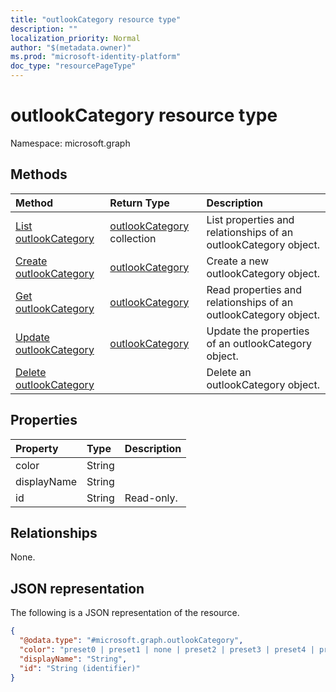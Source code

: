 ```yaml
---
title: "outlookCategory resource type"
description: ""
localization_priority: Normal
author: "$(metadata.owner)"
ms.prod: "microsoft-identity-platform"
doc_type: "resourcePageType"
---
```


# outlookCategory resource type

Namespace: microsoft.graph

## Methods

| Method                                                     | Return Type                                      | Description                                                     |
| :--------------------------------------------------------- | :----------------------------------------------- | :-------------------------------------------------------------- |
| [List outlookCategory](../api/outlookcategory-list.md)     | [outlookCategory](outlookCategory.md) collection | List properties and relationships of an outlookCategory object. |
| [Create outlookCategory](../api/outlookcategory-create.md) | [outlookCategory](outlookCategory.md)            | Create a new outlookCategory object.                            |
| [Get outlookCategory](../api/outlookcategory-get.md)       | [outlookCategory](outlookCategory.md)            | Read properties and relationships of an outlookCategory object. |
| [Update outlookCategory](../api/outlookcategory-update.md) | [outlookCategory](outlookCategory.md)            | Update the properties of an outlookCategory object.             |
| [Delete outlookCategory](../api/outlookcategory-delete.md) |                                                  | Delete an outlookCategory object.                               |

## Properties

| Property    | Type   | Description |
| :---------- | :----- | :---------- |
| color       | String |             |
| displayName | String |             |
| id          | String | Read-only.  |

## Relationships

None.

## JSON representation

The following is a JSON representation of the resource.

<!-- {
  "blockType": "resource",
  "keyProperty": "id",
  "@odata.type": "microsoft.graph.outlookCategory",
  "baseType": "microsoft.graph.entity",
  "openType": False
}
-->

```json
{
  "@odata.type": "#microsoft.graph.outlookCategory",
  "color": "preset0 | preset1 | none | preset2 | preset3 | preset4 | preset5 | preset6 | preset7 | preset8 | preset9 | preset10 | preset11 | preset12 | preset13 | preset14 | preset15 | preset16 | preset17 | preset18 | preset19 | preset20 | preset21 | preset22 | preset23 | preset24",
  "displayName": "String",
  "id": "String (identifier)"
}
```
